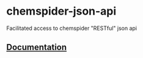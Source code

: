 # chemspider-json-api
Facilitated access to chemspider "RESTful" json api

## [Documentation](https://cheminfo-js.github.io/chemspider-json-api/)
